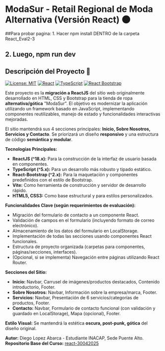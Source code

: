 # ModaSur - Retail Regional de Moda Alternativa (Versión React) 🌑




##Para probar pagina: 1. Hacer npm install DENTRO de la carpeta React_Eval2-3
## 2. Luego, npm run dev





## Descripción del Proyecto 👗
[![License: MIT](https://img.shields.io/badge/License-MIT-yellow.svg)](https://opensource.org/licenses/MIT) [![React](https://img.shields.io/badge/React-^18.x-61DAFB.svg?logo=react)](https://reactjs.org/) [![TypeScript](https://img.shields.io/badge/TypeScript-^5.x-3178C6.svg?logo=typescript)](https://www.typescriptlang.org/) [![React Bootstrap](https://img.shields.io/badge/React%20Bootstrap-^2.x-7952B3.svg?logo=bootstrap)](https://react-bootstrap.github.io/)

Este proyecto es la **migración a ReactJS** del sitio web originalmente desarrollado en HTML, CSS y Bootstrap para la tienda de ropa **alternativa/gótica** "ModaSur". El objetivo es modernizar la aplicación utilizando un framework basado en JavaScript, implementando componentes reutilizables, manejo de estado y funcionalidades interactivas mejoradas.

El sitio mantendrá sus 4 secciones principales: **Inicio, Sobre Nosotros, Servicios y Contacto**. Se priorizará un diseño **responsivo** y una estructura de código **semántica y modular**.

**Tecnologías Principales:**

*   **ReactJS (^18.x):** Para la construcción de la interfaz de usuario basada en componentes.
*   **TypeScript (^5.x):** Para un desarrollo más robusto y tipado estático.
*   **React-Bootstrap (^2.x):** Para la maquetación y componentes predefinidos con el estilo de Bootstrap.
*   **Vite:** Como herramienta de construcción y servidor de desarrollo rápido.
*   **HTML5, CSS3:** Como base estructural y para estilos personalizados.

**Funcionalidades Clave (según requerimientos de evaluación):**

*   Migración del formulario de contacto a un componente React.
*   Validación de campos en el formulario (incluyendo formato de correo electrónico).
*   Almacenamiento de los datos del formulario en LocalStorage.
*   Implementación de todas las secciones usando componentes React funcionales.
*   Estructura de proyecto organizada (carpetas para componentes, páginas/secciones, interfaces).
*   (Opcional, si se implementa) Navegación entre páginas utilizando React Router.

**Secciones del Sitio:**

*   **Inicio:** Navbar, Carrusel de imágenes/productos destacados, Contenido introductorio, Footer.
*   **Sobre Nosotros:** Navbar, Información sobre la empresa/marca, Footer.
*   **Servicios:** Navbar, Presentación de 6 servicios/categorías de productos, Footer.
*   **Contacto:** Navbar, Formulario de contacto funcional (con validación y guardado en LocalStorage), Mapa (opcional), Footer.

**Estilo Visual:** Se mantendrá la estética **oscura, post-punk, gótica** del diseño original.

**Autor:** Diego Lopez Abarca - Estudiante INACAP, Sede Puente Alto.
**Repositorio Base del Curso:** [react-30042025](https://github.com/felipe22-profe-inacap/react-30042025.git)
